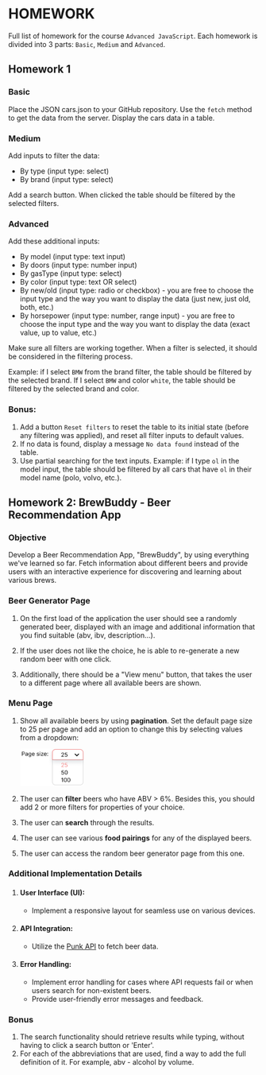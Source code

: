# HOMEWORK

Full list of homework for the course `Advanced JavaScript`. Each homework is divided into 3 parts: `Basic`, `Medium` and `Advanced`.

## Homework 1



### Basic
Place the JSON cars.json to your GitHub repository. Use the `fetch` method to get the data from the server. Display the cars data in a table.

### Medium

Add inputs to filter the data:
- By type (input type: select)
- By brand (input type: select)

Add a search button. When clicked the table should be filtered by the selected filters.

### Advanced
Add these additional inputs:

- By model (input type: text input)
- By doors (input type: number input)
- By gasType (input type: select)
- By color (input type: text OR select)
- By new/old (input type: radio or checkbox) - you are free to choose the input type and the way you want to display the data (just new, just old, both, etc.)
- By horsepower (input type: number, range input) - you are free to choose the input type and the way you want to display the data (exact value, up to value, etc.)

Make sure all filters are working together. When a filter is selected, it should be considered in the filtering process.

Example: if I select `BMW` from the brand filter, the table should be filtered by the selected brand. If I select `BMW` and color `white`, the table should be filtered by the selected brand and color.

### Bonus:
1. Add a button `Reset filters` to reset the table to its initial state (before any filtering was applied), and reset all filter inputs to default values.
2. If no data is found, display a message `No data found` instead of the table.
3. Use partial searching for the text inputs. Example: if I type `ol` in the model input, the table should be filtered by all cars that have `ol` in their model name (polo, volvo, etc.).

## Homework 2: BrewBuddy - Beer Recommendation App

### Objective
Develop a Beer Recommendation App, "BrewBuddy", by using everything we've learned so far. Fetch information about different beers and provide users with an interactive experience for discovering and learning about various brews.

### Beer Generator Page
1. On the first load of the application the user should see a randomly generated beer, displayed with an image and additional information that you find suitable (abv, ibv, description...). 

2. If the user does not like the choice, he is able to re-generate a new random beer with one click. 

3. Additionally, there should be a "View menu" button, that takes the user to a different page where all available beers are shown. 

### Menu Page
1. Show all available beers by using **pagination**. Set the default page size to 25 per page and add an option to change this by selecting values from a dropdown:

    <img src="../assets/pageSize.png" width="128"/>

2. The user can **filter** beers who have ABV > 6%. Besides this, you should add 2 or more filters for properties of your choice. 

3. The user can **search** through the results.

4. The user can see various **food pairings** for any of the displayed beers.  

5. The user can access the random beer generator page from this one.

### Additional Implementation Details
1. #### User Interface (UI):
    * Implement a responsive layout for seamless use on various devices.
2. #### API Integration:
    * Utilize the [Punk API](https://punkapi.com/documentation/v2) to fetch beer data.
3. #### Error Handling:
    * Implement error handling for cases where API requests fail or when users search for non-existent beers.
    * Provide user-friendly error messages and feedback.

### Bonus
1. The search functionality should retrieve results while typing, without having to click a search button or 'Enter'.
2. For each of the abbreviations that are used, find a way to add the full definition of it. For example, abv - alcohol by volume. 